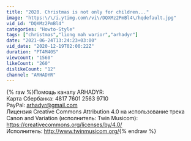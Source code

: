 ```yaml
---
title: "2020. Christmas is not only for children..."
image: "https:\/\/i.ytimg.com\/vi\/DQXMz2PmBl4\/hqdefault.jpg"
vid_id: "DQXMz2PmBl4"
categories: "Howto-Style"
tags: ["christmas","liong mah warior","arhadyr"]
date: "2021-06-24T13:24:23+03:00"
vid_date: "2020-12-19T02:00:22Z"
duration: "PT4M40S"
viewcount: "1560"
likeCount: "260"
dislikeCount: "12"
channel: "ARHADYR"
---
```

{% raw %}Помощь каналу ARHADYR:<br />Карта Сбербанка: 4817 7601 2563 9710 <br />PayPal: arhadyr@gmail.com<br />Лицензия Creative Commons Attribution 4.0 на использование трека Canon and Variation (исполнитель: Twin Musicom): <a rel="nofollow" target="blank" href="https://creativecommons.org/licenses/by/4.0/">https://creativecommons.org/licenses/by/4.0/</a><br />Исполнитель: <a rel="nofollow" target="blank" href="http://www.twinmusicom.org/">http://www.twinmusicom.org/</a>{% endraw %}
